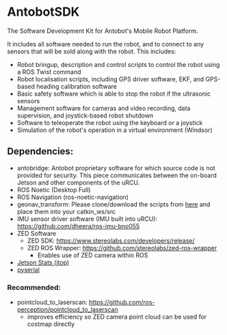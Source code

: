 # AntobotSDK
The Software Development Kit for Antobot's Mobile Robot Platform.

It includes all software needed to run the robot, and to connect to any sensors that will be sold along with the robot. This includes:
- Robot bringup, description and control scripts to control the robot using a ROS Twist command
- Robot localisation scripts, including GPS driver software, EKF, and GPS-based heading calibration software
- Basic safety software which is able to stop the robot if the ultrasonic sensors
- Management software for cameras and video recording, data supervision, and joystick-based robot shutdown
- Software to teleoperate the robot using the keyboard or a joystick
- Simulation of the robot's operation in a virtual environment (Windsor)

## Dependencies:
- antobridge: Antobot proprietary software for which source code is not provided for security. This piece communicates between the on-board Jetson and other components of the uRCU.
- ROS Noetic (Desktop Full)
- ROS Navigation (ros-noetic-navigation)
- geonav_transform: Please clone/download the scripts from [here](https://github.com/bsb808/geonav_transform) and place them into your catkin_ws/src
- IMU sensor driver software (IMU built into uRCU): https://github.com/dheera/ros-imu-bno055
- ZED Software
  - ZED SDK: https://www.stereolabs.com/developers/release/
  - ZED ROS Wrapper: https://github.com/stereolabs/zed-ros-wrapper
    - Enables use of ZED camera within ROS
- [Jetson Stats (jtop)](https://pypi.org/project/jetson-stats/)
- [pyserial](https://pyserial.readthedocs.io/en/latest/pyserial.html)
  
### Recommended:
- pointcloud_to_laserscan: https://github.com/ros-perception/pointcloud_to_laserscan
  - improves efficiency so ZED camera point cloud can be used for costmap directly
